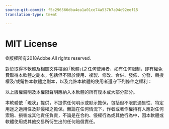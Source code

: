 ```yaml
---
source-git-commit: f5c296566dba4ea1a01ce74a537b7a94c92eef15
translation-type: tm+mt

---
```

# MIT License

©版權所有2018Adobe.All rights reserved.

對於取得本軟體及相關文件檔案(「軟體」)之任何使用者，如有任何限制，即有權免費取得本軟體之副本，包括但不限於使用、複製、修改、合併、發佈、分發、轉授權及/或銷售本軟體之副本，以及允許本軟體的使用者遵守下列條件之權利：

以上版權聲明及本權限聲明應納入本軟體的所有復本或大部分部分。

本軟體依「現狀」提供，不提供任何明示或默示擔保，包括但不限於適售性、特定用途之適用性及非侵權之擔保。無論在任何情況下，作者或著作權持有人應對任何索賠、損害或其他責任負責，不論是在合約、侵權行為或其他行為中，因本軟體或軟體使用或其他交易所衍生出的任何賠償責任。

